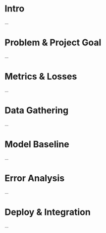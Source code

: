 # Intro
...

# Problem & Project Goal
...

# Metrics & Losses
...

# Data Gathering
...

# Model Baseline
...

# Error Analysis
...

# Deploy & Integration
...
